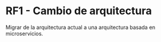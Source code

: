 # RF1 - Cambio de arquitectura
Migrar de la arquitectura actual a una arquitectura basada en microservicios.
